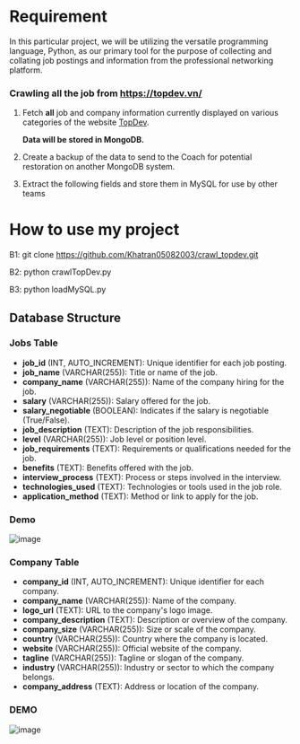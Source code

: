 # Requirement

In this particular project, we will be utilizing the versatile programming language, Python, as our primary tool for the purpose of collecting and collating job postings and information from the professional networking platform.


### Crawling all the job from https://topdev.vn/

1. Fetch **all** job and company information currently displayed on various categories of the website [TopDev](https://topdev.vn/).
   
   **Data will be stored in MongoDB.**

2. Create a backup of the data to send to the Coach for potential restoration on another MongoDB system.

3. Extract the following fields and store them in MySQL for use by other teams

# How to use my project
B1:
git clone  https://github.com/Khatran05082003/crawl_topdev.git

B2:
python crawlTopDev.py

B3:
python loadMySQL.py

## Database Structure

### Jobs Table

- **job_id** (INT, AUTO_INCREMENT): Unique identifier for each job posting.
- **job_name** (VARCHAR(255)): Title or name of the job.
- **company_name** (VARCHAR(255)): Name of the company hiring for the job.
- **salary** (VARCHAR(255)): Salary offered for the job.
- **salary_negotiable** (BOOLEAN): Indicates if the salary is negotiable (True/False).
- **job_description** (TEXT): Description of the job responsibilities.
- **level** (VARCHAR(255)): Job level or position level.
- **job_requirements** (TEXT): Requirements or qualifications needed for the job.
- **benefits** (TEXT): Benefits offered with the job.
- **interview_process** (TEXT): Process or steps involved in the interview.
- **technologies_used** (TEXT): Technologies or tools used in the job role.
- **application_method** (TEXT): Method or link to apply for the job.
  
### Demo
![image](https://github.com/Khatran05082003/crawl_topdev/assets/102920168/6e0c9113-2bf0-4ec5-93ff-9bbe88a6bf91)


### Company Table

- **company_id** (INT, AUTO_INCREMENT): Unique identifier for each company.
- **company_name** (VARCHAR(255)): Name of the company.
- **logo_url** (TEXT): URL to the company's logo image.
- **company_description** (TEXT): Description or overview of the company.
- **company_size** (VARCHAR(255)): Size or scale of the company.
- **country** (VARCHAR(255)): Country where the company is located.
- **website** (VARCHAR(255)): Official website of the company.
- **tagline** (VARCHAR(255)): Tagline or slogan of the company.
- **industry** (VARCHAR(255)): Industry or sector to which the company belongs.
- **company_address** (TEXT): Address or location of the company.
  
### DEMO
![image](https://github.com/Khatran05082003/crawl_topdev/assets/102920168/6a08a96e-a599-4c90-9623-821b4f6f7b90)


